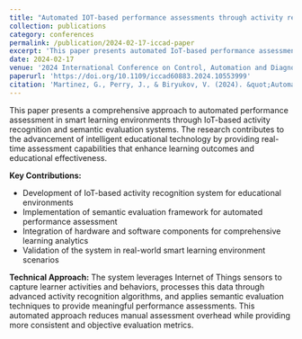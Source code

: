 ```yaml
---
title: "Automated IOT-based performance assessments through activity recognition and semantic evaluation in Smart Learning Environments"
collection: publications
category: conferences
permalink: /publication/2024-02-17-iccad-paper
excerpt: 'This paper presents automated IoT-based performance assessment methods using activity recognition and semantic evaluation in smart learning environments.'
date: 2024-02-17
venue: '2024 International Conference on Control, Automation and Diagnosis (ICCAD)'
paperurl: 'https://doi.org/10.1109/iccad60883.2024.10553999'
citation: 'Martinez, G., Perry, J., & Biryukov, V. (2024). &quot;Automated IOT-based performance assessments through activity recognition and semantic evaluation in Smart Learning Environments.&quot; <i>2024 International Conference on Control, Automation and Diagnosis (ICCAD)</i>.'
---
```


This paper presents a comprehensive approach to automated performance assessment in smart learning environments through IoT-based activity recognition and semantic evaluation systems. The research contributes to the advancement of intelligent educational technology by providing real-time assessment capabilities that enhance learning outcomes and educational effectiveness.

**Key Contributions:**
- Development of IoT-based activity recognition system for educational environments
- Implementation of semantic evaluation framework for automated performance assessment  
- Integration of hardware and software components for comprehensive learning analytics
- Validation of the system in real-world smart learning environment scenarios

**Technical Approach:**
The system leverages Internet of Things sensors to capture learner activities and behaviors, processes this data through advanced activity recognition algorithms, and applies semantic evaluation techniques to provide meaningful performance assessments. This automated approach reduces manual assessment overhead while providing more consistent and objective evaluation metrics.
